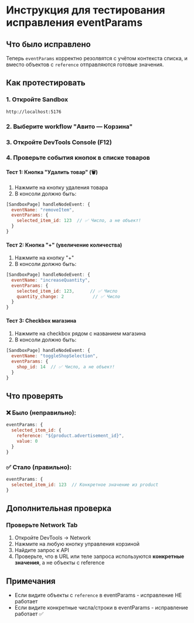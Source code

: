 # Инструкция для тестирования исправления eventParams

## Что было исправлено
Теперь `eventParams` корректно резолвятся с учётом контекста списка, и вместо объектов с `reference` отправляются готовые значения.

## Как протестировать

### 1. Откройте Sandbox
```
http://localhost:5176
```

### 2. Выберите workflow "Авито — Корзина"

### 3. Откройте DevTools Console (F12)

### 4. Проверьте события кнопок в списке товаров

#### Тест 1: Кнопка "Удалить товар" (🗑️)
1. Нажмите на кнопку удаления товара
2. В консоли должно быть:
```javascript
[SandboxPage] handleNodeEvent: {
  eventName: "removeItem",
  eventParams: {
    selected_item_id: 123  // ✅ Число, а не объект!
  }
}
```

#### Тест 2: Кнопка "+" (увеличение количества)
1. Нажмите на кнопку "+"
2. В консоли должно быть:
```javascript
[SandboxPage] handleNodeEvent: {
  eventName: "increaseQuantity",
  eventParams: {
    selected_item_id: 123,      // ✅ Число
    quantity_change: 2           // ✅ Число
  }
}
```

#### Тест 3: Checkbox магазина
1. Нажмите на checkbox рядом с названием магазина
2. В консоли должно быть:
```javascript
[SandboxPage] handleNodeEvent: {
  eventName: "toggleShopSelection",
  eventParams: {
    shop_id: 14  // ✅ Число, а не объект!
  }
}
```

## Что проверять

### ❌ Было (неправильно):
```javascript
eventParams: {
  selected_item_id: {
    reference: "${product.advertisement_id}",
    value: 0
  }
}
```

### ✅ Стало (правильно):
```javascript
eventParams: {
  selected_item_id: 123  // Конкретное значение из product
}
```

## Дополнительная проверка

### Проверьте Network Tab
1. Откройте DevTools → Network
2. Нажмите на любую кнопку управления корзиной
3. Найдите запрос к API
4. Проверьте, что в URL или теле запроса используются **конкретные значения**, а не объекты с reference

## Примечания
- Если видите объекты с `reference` в eventParams - исправление НЕ работает
- Если видите конкретные числа/строки в eventParams - исправление работает ✅
